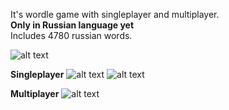 It's wordle game with singleplayer and multiplayer.    
**Only in Russian language yet**  
Includes 4780 russian words.  

![alt text](https://github.com/ArkhamDm/WordleTogether/blob/master/pics/main_menu.jpg?raw=true)

**Singleplayer**
![alt text](https://github.com/ArkhamDm/WordleTogether/blob/master/pics/singleplayer.jpg?raw=true)
![alt text](https://github.com/ArkhamDm/WordleTogether/blob/master/pics/singleplayer_win.jpg?raw=true)  

**Multiplayer**
![alt text](https://github.com/ArkhamDm/WordleTogether/blob/master/pics/multiplayer.jpg?raw=true)
